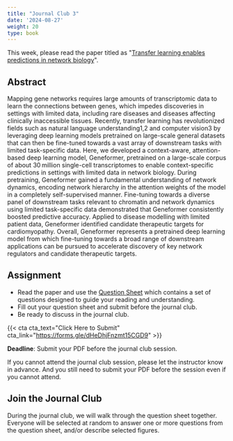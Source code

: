 ```yaml
---
title: "Journal Club 3"
date: '2024-08-27'
weight: 20
type: book
---
```


This week, please read the paper titled as "[Transfer learning enables predictions in network biology](https://www.nature.com/articles/s41586-023-06139-9)".

## Abstract

Mapping gene networks requires large amounts of transcriptomic data to learn the connections between genes, which impedes discoveries in settings with limited data, including rare diseases and diseases affecting clinically inaccessible tissues. Recently, transfer learning has revolutionized fields such as natural language understanding1,2 and computer vision3 by leveraging deep learning models pretrained on large-scale general datasets that can then be fine-tuned towards a vast array of downstream tasks with limited task-specific data. Here, we developed a context-aware, attention-based deep learning model, Geneformer, pretrained on a large-scale corpus of about 30 million single-cell transcriptomes to enable context-specific predictions in settings with limited data in network biology. During pretraining, Geneformer gained a fundamental understanding of network dynamics, encoding network hierarchy in the attention weights of the model in a completely self-supervised manner. Fine-tuning towards a diverse panel of downstream tasks relevant to chromatin and network dynamics using limited task-specific data demonstrated that Geneformer consistently boosted predictive accuracy. Applied to disease modelling with limited patient data, Geneformer identified candidate therapeutic targets for cardiomyopathy. Overall, Geneformer represents a pretrained deep learning model from which fine-tuning towards a broad range of downstream applications can be pursued to accelerate discovery of key network regulators and candidate therapeutic targets.

## Assignment

- Read the paper and use the [Question Sheet](/question-sheet/) which contains a set of questions designed to guide your reading and understanding.
- Fill out your question sheet and submit before the journal club.
- Be ready to discuss in the journal club.

{{< cta cta_text="Click Here to Submit" cta_link="https://forms.gle/dHeDhjFnzmt15CGD9" >}}

**Deadline**: Submit your PDF before the journal club session.

If you cannot attend the journal club session, please let the instructor know in advance. And you still need to submit your PDF before the session even if you cannot attend.
 
 ## Join the Journal Club

During the journal club, we will walk through the question sheet together. Everyone will be selected at random to answer one or more questions from the question sheet, and/or describe selected figures.


